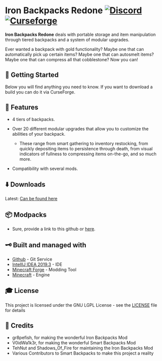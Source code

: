 # Iron Backpacks Redone [![Discord][discordImg]][discordLink] [![Curseforge][curseImg]][curseLink]


**Iron Backpacks Redone** deals with portable storage and item manipulation through tiered backpacks and a system of modular upgrades.

Ever wanted a backpack with gold functionality? Maybe one that can automatically pick up certain items? Maybe one that can autosmelt items? Maybe one that can compress all that cobblestone? Now you can!

## 🚀 Getting Started
Below you will find anything you need to know. If you want to download a build you can do it via CurseForge.

## 📝 Features

- 4 tiers of backpacks.

- Over 20 different modular upgrades that allow you to customize the abilities of your backpack.
    - These range from smart gathering to inventory restocking, from quickly depositing items to persistence through death, from visual indicators of fullness to compressing items on-the-go, and so much more.

- Compatibility with several mods.

## ⬇️ Downloads
Latest: [Can be found here](https://www.curseforge.com/minecraft/mc-mods/iron-backpacks-redone)

## 📦 Modpacks
* Sure, provide a link to this github or [here](https://www.curseforge.com/minecraft/mc-mods/iron-backpacks-redone).

## 🗝 Built and managed with

* [Github](http://www.github.com/) - Git Service
* [IntellIJ IDEA 2019.3](https://www.jetbrains.com/idea/download/) - IDE
* [Minecraft Forge](https://files.minecraftforge.net/) - Modding Tool
* [Minecraft](https://www.minecraft.net/) - Engine

## 🎓 License

This project is licensed under the GNU LGPL License - see the [LICENSE](LICENSE) file for details

## 📃 Credits

- gr8pefish, for making the wonderful Iron Backpacks Mod
- V0idWa1k3r, for making the wonderful Smart Backpacks Mod
- TehNut and Shadows_Of_Fire for maintaining the Iron Backpacks Mod
- Various Contributors to Smart Backpacks to make this project a reality

[discordImg]: https://img.shields.io/discord/671902942466408478.svg?logo=discord&logoWidth=18&colorB=7289DA&style=for-the-badge
[discordLink]: https://discord.gg/F55qYKm

[curseImg]: http://cf.way2muchnoise.eu/366063.svg?badge_style=for_the_badge

[curseLink]: https://www.curseforge.com/minecraft/mc-mods/iron-backpacks-redone
[curseLink]: https://www.curseforge.com/minecraft/mc-mods/iron-backpacks-redone
